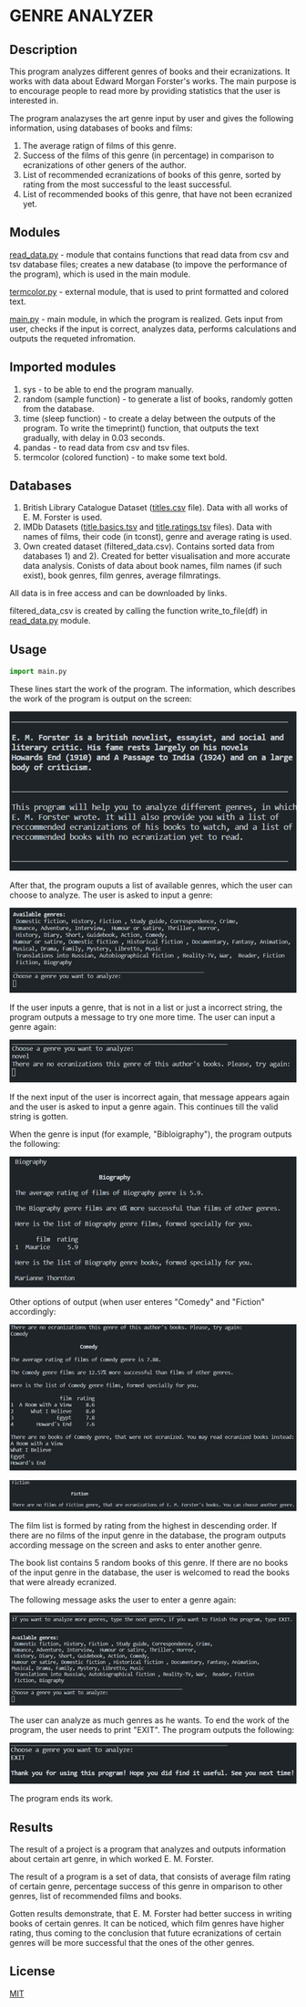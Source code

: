 # GENRE ANALYZER

## Description
This program analyzes different genres of books and their ecranizations. It works with data 
about Edward Morgan Forster's works. The main purpose is to encourage people to read more 
by providing statistics that the user is interested in.

The program analazyses the art genre input by user and gives the following information, 
using databases of books and films:
1) The average ratign of films of this genre.
2) Success of the films of this genre (in percentage) in comparison to ecranizations of 
other geners of the author.
3) List of recommended ecranizations of books of this genre, sorted by rating from the 
most successful to the least successful.
4) List of recommended books of this genre, that have not been ecranized yet.


## Modules
[read_data.py](https://github.com/linvieson/genre-analyzer/blob/main/main/read_data.py) - 
module that contains functions that read data from csv and tsv database files; creates a new 
database (to impove the performance of the program), which is used in the main module.

[termcolor.py](https://github.com/linvieson/genre-analyzer/blob/main/main/termcolor.py) - 
external module, that is used to print formatted and colored text.

[main.py](https://github.com/linvieson/genre-analyzer/blob/main/main/main.py) - main module, 
in which the program is realized. Gets input from user, checks if the input is correct, 
analyzes data, performs calculations and outputs the requeted infromation.


## Imported modules
1) sys - to be able to end the program manually.
2) random (sample function) - to generate a list of books, randomly gotten from the database.
3) time (sleep function) - to create a delay between the outputs of the program. To write the 
timeprint() function, that outputs the text gradually, with delay in 0.03 seconds.
4) pandas - to read data from csv and tsv files.
5) termcolor (colored function) - to make some text bold.


## Databases
1) British Library Catalogue Dataset ([titles.csv](https://www.bl.uk/bibliographic/downloads/EMForsterResearcherFormat_202001_csv.zip) file). Data with all works of E. M. Forster 
is used.
2) IMDb Datasets ([title.basics.tsv](https://datasets.imdbws.com/title.basics.tsv.gz) 
and [title.ratings.tsv](https://datasets.imdbws.com/title.ratings.tsv.gz) files). 
Data with names of films, their code (in tconst), genre and average rating is used.
3) Own created dataset (filtered_data.csv). Contains sorted data from databases 1) and 2). 
Created for better visualisation and more accurate data analysis. Conists of data about 
book names, film names (if such exist), book genres, film genres, average filmratings. 

All data is in free access and can be downloaded by links.

filtered_data_csv is created by calling the function write_to_file(df) 
in [read_data.py](https://github.com/linvieson/genre-analyzer/blob/main/main/read_data.py) module.


## Usage
```python
import main.py
```
These lines start the work of the program. The information, which describes the work of the
program is output on the screen:

![Screenshot](/images/usage1.png?raw=true "usage")

After that, the program ouputs a list of available genres, which the user can choose to 
analyze. The user is asked to input a genre:

![Screenshot](/images/usage2.png?raw=true "usage")

If the user inputs a genre, that is not in a list or just a incorrect string, the program 
outputs a message to try one more time. The user can input a genre again:

![Screenshot](/images/usage3.png?raw=true "usage")

If the next input of the user is incorrect again, that message appears again and the user is 
asked to input a genre again. This continues till the valid string is gotten.

When the genre is input (for example, "Bibloigraphy"), the program outputs the following:

![Screenshot](/images/usage4.png?raw=true "usage")

Other options of output (when user enteres "Comedy" and "Fiction" accordingly:

![Screenshot](/images/usage5.png?raw=true "usage")

![Screenshot](/images/usage6.png?raw=true "usage")

The film list is formed by rating from the highest in descending order. If there are no 
films of the input genre in the database, the program outputs according message on the 
screen and asks to enter another genre.

The book list contains 5 random books of this genre. If there are no books of the input 
genre in the database, the user is welcomed to read the books that were already ecranized.

The following message asks the user to enter a genre again:

![Screenshot](/images/usage7.png?raw=true "usage")

The user can analyze as much genres as he wants. To end the work of the program, the user needs 
to print "EXIT". The program outputs the following:

![Screenshot](/images/usage8.png?raw=true "usage")

The program ends its work.


## Results
The result of a project is a program that analyzes and outputs information about certain 
art genre, in which worked E. M. Forster.

The result of a program is a set of data, that consists of average film rating of certain 
genre, percentage success of this genre in omparison to other genres, list of recommended 
films and books.

Gotten results demonstrate, that E. M. Forster had better success in writing books of certain 
genres. It can be noticed, which film genres have higher rating, thus coming to the conclusion 
that future ecranizations of certain genres will be more successful that the ones of the other 
genres.


## License
[MIT](https://github.com/linvieson/genre-analyzer/blob/main/LICENSE.txt)
